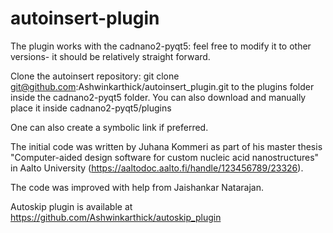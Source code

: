 # autoinsert-plugin

The plugin works with the cadnano2-pyqt5: feel free to modify it to other versions- it should be relatively straight forward.

Clone the autoinsert repository: git clone git@github.com:Ashwinkarthick/autoinsert_plugin.git to the plugins folder inside the cadnano2-pyqt5 folder.
You can also download and manually place it inside cadnano2-pyqt5/plugins

One can also create a symbolic link if preferred.

The initial code was written by Juhana Kommeri as part of his master thesis "Computer-aided design software for custom nucleic acid nanostructures" in Aalto University (https://aaltodoc.aalto.fi/handle/123456789/23326).

The code was improved with help from Jaishankar Natarajan.

Autoskip plugin is available at https://github.com/Ashwinkarthick/autoskip_plugin
